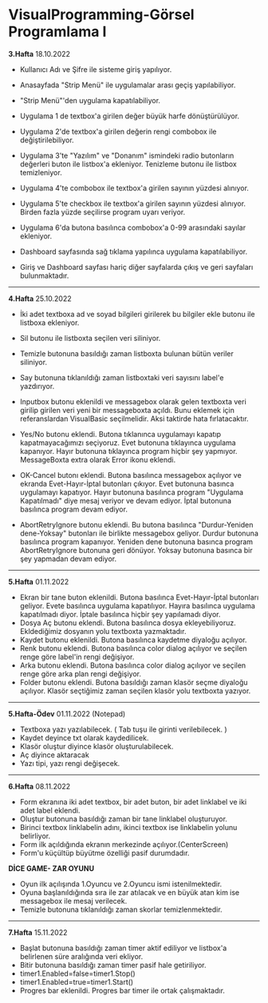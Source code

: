 # VisualProgramming-Görsel Programlama I
**3.Hafta**
18.10.2022
- Kullanıcı Adı ve Şifre ile sisteme giriş yapılıyor.
- Anasayfada "Strip Menü" ile uygulamalar arası geçiş yapılabiliyor.
- "Strip Menü"'den uygulama kapatılabiliyor.
- Uygulama 1 de textbox'a girilen değer büyük harfe dönüştürülüyor.
- Uygulama 2'de textbox'a girilen değerin rengi combobox ile değiştirilebiliyor.
- Uygulama 3'te "Yazılım" ve "Donanım" ismindeki radio butonların değerleri buton ile
listbox'a ekleniyor. Tenizleme butonu ile listbox temizleniyor.
- Uygulama 4'te combobox ile textbox'a girilen sayının yüzdesi alınıyor.
- Uygulama 5'te checkbox ile textbox'a girilen sayının yüzdesi alınıyor. Birden fazla 
yüzde seçilirse program uyarı veriyor.
- Uygulama 6'da butona basılınca combobox'a 0-99 arasındaki sayılar ekleniyor.

- Dashboard sayfasında sağ tıklama yapılınca uygulama kapatılabiliyor.
- Giriş ve Dashboard sayfası hariç diğer sayfalarda çıkış ve geri sayfaları bulunmaktadır.
----------------------------------------------------------------------------------------------------------
**4.Hafta**
25.10.2022
- İki adet textboxa ad ve soyad bilgileri girilerek bu bilgiler ekle butonu ile listboxa ekleniyor.

- Sil butonu ile listboxta seçilen veri siliniyor.

- Temizle butonuna basıldığı zaman listboxta bulunan bütün veriler siliniyor.

- Say butonuna tıklanıldığı zaman listboxtaki veri sayısını label'e yazdırıyor.

- Inputbox butonu eklenildi ve messagebox olarak gelen textboxta veri girilip girilen veri yeni bir messageboxta açıldı. Bunu eklemek için referanslardan VisualBasic seçilmelidir. Aksi taktirde hata fırlatacaktır.

- Yes/No butonu eklendi. Butona tıklanınca uygulamayı kapatıp kapatmayacağımızı seçiyoruz. Evet butonuna tıklayınca uygulama kapanıyor. Hayır butonuna tıklayınca program hiçbir şey yapmıyor. MessageBoxta extra olarak Error ikonu eklendi.

- OK-Cancel butonı eklendi. Butona basılınca messagebox açılıyor ve ekranda Evet-Hayır-İptal butonları çıkıyor. Evet butonuna basınca uygulamayı kapatıyor. Hayır butonuna basılınca program "Uygulama Kapatılmadı" diye mesaj veriyor ve devam ediyor. İptal butonuna basılınca program devam ediyor.

- AbortRetryIgnore butonu eklendi. Bu butona basılınca "Durdur-Yeniden dene-Yoksay" butonları ile birlikte messagebox geliyor. Durdur butonuna basılınca program kapanıyor. Yeniden dene butonuna basınca program AbortRetryIgnore butonuna geri dönüyor. Yoksay butonuna basınca bir şey yapmadan devam ediyor.
----------------------------------------------------------------------------------------------------------
**5.Hafta**
01.11.2022
- Ekran bir tane buton eklenildi. Butona basılınca Evet-Hayır-İptal butonları geliyor. Evete basılınca uygulama kapatılıyor. Hayıra basılınca uygulama kapatılmadı diyor. İptale basılınca hiçbir şey yapılamadı diyor.
- Dosya Aç butonu eklendi. Butona basılınca dosya ekleyebiliyoruz. Ekldediğimiz dosyanın yolu textboxta yazmaktadır.
- Kaydet butonu eklenildi. Butona basılınca kaydetme diyaloğu açılıyor.
- Renk butonu eklendi. Butona basılınca color dialog açılıyor ve seçilen renge göre label'in rengi değişiyor.
- Arka butonu eklendi. Butona basılınca color dialog açılıyor ve seçilen renge göre arka plan rengi değişiyor.
- Folder butonu eklendi. Butona basıldığı zaman klasör seçme diyaloğu açılıyor. Klasör seçtiğimiz zaman seçilen klasör yolu textboxta yazıyor.
----------------------------------------------------------------------------------------------------------
**5.Hafta-Ödev**
01.11.2022 (Notepad)
- Textboxa yazı yazılabilecek. ( Tab tuşu ile girinti verilebilecek. )
- Kaydet deyince txt olarak kaydedilicek.
- Klasör oluştur diyince klasör oluşturulabilecek.
- Aç diyince aktaracak
- Yazı tipi, yazı rengi değişecek.
----------------------------------------------------------------------------------------------------------
**6.Hafta**
08.11.2022
- Form ekranına iki adet textbox, bir adet buton, bir adet linklabel ve iki adet label eklendi.
- Oluştur butonuna basıldığı zaman bir tane linklabel oluşturuyor.
- Birinci textbox linklabelin adını, ikinci textbox ise linklabelin yolunu belirliyor.
- Form ilk açıldığında ekranın merkezinde açılıyor.(CenterScreen)
- Form'u küçültüp büyütme özelliği pasif durumdadır.

**DİCE GAME- ZAR OYUNU**
- Oyun ilk açılışında 1.Oyuncu ve 2.Oyuncu ismi istenilmektedir.
- Oyuna başlanıldığında sıra ile zar atılacak ve en büyük atan kim ise messagebox ile mesaj verilecek.
- Temizle butonuna tıklanıldığı zaman skorlar temizlenmektedir.

----------------------------------------------------------------------------------------------------------
**7.Hafta**
15.11.2022
- Başlat butonuna basıldığı zaman timer aktif ediliyor ve listbox'a belirlenen süre aralığında veri ekliyor.
- Bitir butonuna basıldığı zaman timer pasif hale getiriliyor.
- timer1.Enabled=false=timer1.Stop()
- timer1.Enabled=true=timer1.Start()
- Progres bar eklenildi. Progres bar timer ile ortak çalışmaktadır.